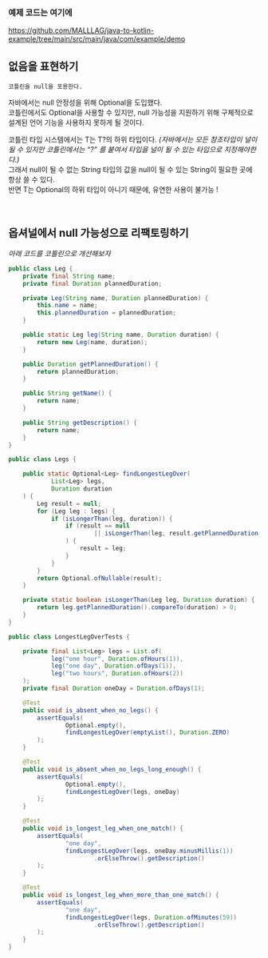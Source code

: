 ### 예제 코드는 여기에
https://github.com/MALLLAG/java-to-kotlin-example/tree/main/src/main/java/com/example/demo

## 없음을 표현하기

`코틀린을 null을 포용한다.` <br>

자바에서는 null 안정성을 위해 Optional을 도입했다. <br>
코틀린에서도 Optional을 사용할 수 있지만, null 가능성을 지원하기 위해 구체적으로 설계된 언어 기능을 사용하지 못하게 될 것이다.

코틀린 타입 시스템에서는 T는 T?의 하위 타입이다. *(자바에서는 모든 참조타입이 널이 될 수 있지만 코틀린에서는 “?” 를 붙여서 타입을 널이 될 수 있는 타입으로 지정해야한다.)* <br>
그래서 null이 될 수 없는 String 타입의 값을 null이 될 수 있는 String이 필요한 곳에 항상 쓸 수 있다. <br>
반면 T는 Optional<T>의 하위 타입이 아니기 때문에, 유연한 사용이 불가능 !

<br>

## 옵셔널에서 null 가능성으로 리팩토링하기

*아래 코드를 코틀린으로 개선해보자*

```java
public class Leg {
    private final String name;
    private final Duration plannedDuration;

    private Leg(String name, Duration plannedDuration) {
        this.name = name;
        this.plannedDuration = plannedDuration;
    }

    public static Leg leg(String name, Duration duration) {
        return new Leg(name, duration);
    }

    public Duration getPlannedDuration() {
        return plannedDuration;
    }

    public String getName() {
        return name;
    }

    public String getDescription() {
        return name;
    }
}
```

```java
public class Legs {

    public static Optional<Leg> findLongestLegOver(
            List<Leg> legs,
            Duration duration
    ) {
        Leg result = null;
        for (Leg leg : legs) {
            if (isLongerThan(leg, duration)) {
                if (result == null
                        || isLongerThan(leg, result.getPlannedDuration())
                ) {
                    result = leg;
                }
            }
        }
        return Optional.ofNullable(result);
    }

    private static boolean isLongerThan(Leg leg, Duration duration) {
        return leg.getPlannedDuration().compareTo(duration) > 0;
    }
}
```

```java
public class LongestLegOverTests {

    private final List<Leg> legs = List.of(
            leg("one hour", Duration.ofHours(1)),
            leg("one day", Duration.ofDays(1)),
            leg("two hours", Duration.ofHours(2))
    );
    private final Duration oneDay = Duration.ofDays(1);

    @Test
    public void is_absent_when_no_legs() {
        assertEquals(
                Optional.empty(),
                findLongestLegOver(emptyList(), Duration.ZERO)
        );
    }

    @Test
    public void is_absent_when_no_legs_long_enough() {
        assertEquals(
                Optional.empty(),
                findLongestLegOver(legs, oneDay)
        );
    }

    @Test
    public void is_longest_leg_when_one_match() {
        assertEquals(
                "one day",
                findLongestLegOver(legs, oneDay.minusMillis(1))
                        .orElseThrow().getDescription()
        );
    }

    @Test
    public void is_longest_leg_when_more_than_one_match() {
        assertEquals(
                "one day",
                findLongestLegOver(legs, Duration.ofMinutes(59))
                        .orElseThrow().getDescription()
        );
    }
}
```
